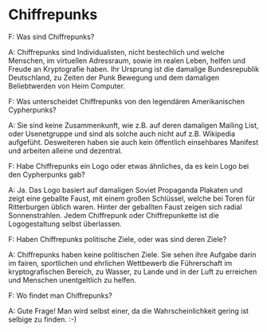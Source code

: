 # Chiffrepunks

F: Was sind Chiffrepunks?

A: Chiffrepunks sind Individualisten, nicht bestechlich und welche
Menschen, im virtuellen Adressraum, sowie im realen Leben, helfen
und Freude an Kryptografie haben. Ihr Ursprung ist die damalige
Bundesrepublik Deutschland, zu Zeiten der Punk Bewegung und
dem damaligen Beliebtwerden von Heim Computer.

F: Was unterscheidet Chiffrepunks von den legendären Amerikanischen
Cypherpunks?

A: Sie sind keine Zusammenkunft, wie z.B. auf deren damaligen Mailing List,
oder Usenetgruppe und sind als solche auch nicht auf z.B. Wikipedia
aufgefüht. Desweiteren haben sie auch kein öffentlich einsehbares
Manifest und arbeiten alleine und dezentral.

F: Habe Chiffrepunks ein Logo oder etwas ähnliches, da es kein Logo
bei den Cypherpunks gab?

A: Ja. Das Logo basiert auf damaligen Soviet Propaganda Plakaten
und zeigt eine geballte Faust, mit einem großen Schlüssel, welche
bei Toren für Ritterburgen üblich waren. Hinter der geballten Faust
zeigen sich radial Sonnenstrahlen. Jedem Chiffrepunk oder Chiffrepunkette
ist die Logogestaltung selbst überlassen.

F: Haben Chiffrepunks politische Ziele, oder was sind deren Ziele?

A: Chiffrepunks haben keine politischen Ziele. Sie sehen ihre Aufgabe darin
im fairen, sportlichen und ehrlichen Wettbewerb die Führerschaft im
kryptografischen Bereich, zu Wasser, zu Lande und in der Luft zu erreichen
und Menschen unentgeltlich zu helfen.

F: Wo findet man Chiffrepunks?

A: Gute Frage! Man wird selbst einer, da die Wahrscheinlichkeit gering ist
selbige zu finden. :-)
